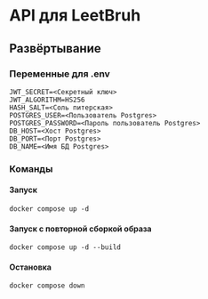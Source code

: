 # API для LeetBruh

## Развёртывание

### Переменные для .env

```text
JWT_SECRET=<Секретный ключ>
JWT_ALGORITHM=HS256
HASH_SALT=<Соль питерская>
POSTGRES_USER=<Пользователь Postgres>
POSTGRES_PASSWORD=<Пароль пользователь Postgres>
DB_HOST=<Хост Postgres>
DB_PORT=<Порт Postgres>
DB_NAME=<Имя БД Postgres>
```

### Команды

#### Запуск

```shell
docker compose up -d
```

#### Запуск с повторной сборкой образа

```shell
docker compose up -d --build
```

#### Остановка

```shell
docker compose down
```